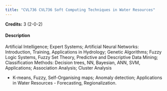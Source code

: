 ```yaml
---
title: "CVL736 CVL736 Soft Computing Techniques in Water Resources"
---
```

**Credits:** 3 (2-0-2)

#### Description
Artificial Intelligence; Expert Systems; Artificial Neural Networks: Introduction, Training, Applications in Hydrology; Genetic Algorithms; Fuzzy Logic Systems, Fuzzy Set Theory, Predictive and Descriptive Data Mining; Classification Methods: Decision trees, NN, Bayesian, ANN, SVM, Applications; Association Analysis; Cluster Analysis
- K-means, Fuzzy, Self-Organising maps; Anomaly detection; Applications in Water Resources - Forecasting, Regionalization.